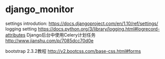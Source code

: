 # django_monitor
settings introdution:
https://docs.djangoproject.com/en/1.10/ref/settings/
logging setting
https://docs.python.org/3/library/logging.html#logrecord-attributes
Django后台中使用Celery计划任务
http://www.jianshu.com/p/7085dcc70d0e

bootstrap 2.3.2教程
http://v2.bootcss.com/base-css.html#forms
